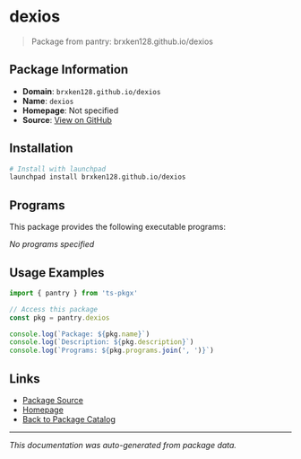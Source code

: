 # dexios

> Package from pantry: brxken128.github.io/dexios

## Package Information

- **Domain**: `brxken128.github.io/dexios`
- **Name**: `dexios`
- **Homepage**: Not specified
- **Source**: [View on GitHub](https://github.com/pkgxdev/pantry/tree/main/projects/brxken128.github.io/dexios/package.yml)

## Installation

```bash
# Install with launchpad
launchpad install brxken128.github.io/dexios
```

## Programs

This package provides the following executable programs:

*No programs specified*

## Usage Examples

```typescript
import { pantry } from 'ts-pkgx'

// Access this package
const pkg = pantry.dexios

console.log(`Package: ${pkg.name}`)
console.log(`Description: ${pkg.description}`)
console.log(`Programs: ${pkg.programs.join(', ')}`)
```

## Links

- [Package Source](https://github.com/pkgxdev/pantry/tree/main/projects/brxken128.github.io/dexios/package.yml)
- [Homepage](#)
- [Back to Package Catalog](../../../package-catalog.md)

---

*This documentation was auto-generated from package data.*
